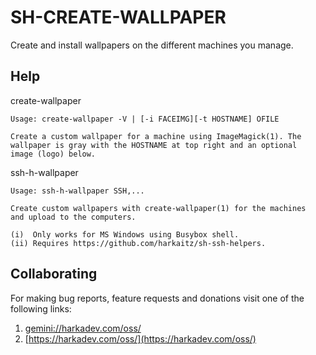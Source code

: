 # SH-CREATE-WALLPAPER

Create and install wallpapers on the different machines you manage.

## Help

create-wallpaper

    Usage: create-wallpaper -V | [-i FACEIMG][-t HOSTNAME] OFILE
    
    Create a custom wallpaper for a machine using ImageMagick(1). The
    wallpaper is gray with the HOSTNAME at top right and an optional
    image (logo) below.

ssh-h-wallpaper

    Usage: ssh-h-wallpaper SSH,...
    
    Create custom wallpapers with create-wallpaper(1) for the machines
    and upload to the computers.
    
    (i)  Only works for MS Windows using Busybox shell.
    (ii) Requires https://github.com/harkaitz/sh-ssh-helpers.

## Collaborating

For making bug reports, feature requests and donations visit
one of the following links:

1. [gemini://harkadev.com/oss/](gemini://harkadev.com/oss/)
2. [https://harkadev.com/oss/](https://harkadev.com/oss/)
